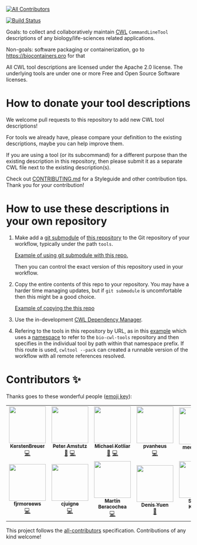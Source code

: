 <!-- ALL-CONTRIBUTORS-BADGE:START - Do not remove or modify this section -->
[![All Contributors](https://img.shields.io/badge/all_contributors-12-orange.svg?style=flat-square)](#contributors-)
<!-- ALL-CONTRIBUTORS-BADGE:END --> 
[![Build Status](https://travis-ci.com/common-workflow-library/bio-cwl-tools.svg?branch=release)](https://travis-ci.com/common-workflow-library/bio-cwl-tools)

Goals: to collect and collaboratively maintain [CWL](https://www.commonwl.org) `CommandLineTool` descriptions of any biology/life-sciences related applications.

Non-goals: software packaging or containerization, go to https://biocontainers.pro for that

All CWL tool descriptions are licensed under the Apache 2.0 license.
The underlying tools are under one or more Free and Open Source Software licenses.

# How to donate your tool descriptions

We welcome pull requests to this repository to add new CWL tool descriptions!

For tools we already have, please compare your definition to the existing
descriptions, maybe you can help improve them.

If you are using a tool (or its subcommand) for a different purpose than the
existing description in this repository, then please submit it as a separate
CWL file next to the existing description(s).

Check out [CONTRIBUTING.md](CONTRIBUTING.md) for a Styleguide and other
contribution tips. Thank you for your contribution!

# How to use these descriptions in your own repository

1. Make add a [git submodule](https://github.blog/2016-02-01-working-with-submodules/)
   of [this repository](https://github.com/common-workflow-library/bio-cwl-tools) to
   the Git repository of your workflow, typically under the path `tools`.

   [Example of using git submodule with this repo.](https://github.com/arvados/bh20-seq-resource/tree/80cfaba31a99d0c34722312c1b1a69a139477510/workflows)

   Then you can control the exact version of this repository used in your workflow.

2. Copy the entire contents of this repo to your repository. You may have a
   harder time managing updates, but if `git submodule` is uncomfortable
   then this might be a good choice.

   [Example of copying the this repo](https://github.com/mdibl/biocore_analysis/tree/531ae1848cae08c3355175ef3abb048774df866a/biocore_pipelines/cwl_source)

3. Use the in-development [CWL Dependency Manager](https://github.com/common-workflow-language/cwldep).

4. Refering to the tools in this repository by URL, as in this [example](https://github.com/pvanheus/lukasa/blob/main/protein_evidence_mapping.cwl#L29) which uses a [namespace](https://github.com/pvanheus/lukasa/blob/main/protein_evidence_mapping.cwl#L89) to refer to the `bio-cwl-tools` repository and then specifies in the individual tool by path within that namespace prefix. If this route is used, `cwltool --pack` can created a runnable version of the workflow with all remote references resolved.


# Contributors ✨

Thanks goes to these wonderful people ([emoji key](https://allcontributors.org/docs/en/emoji-key)):

<!-- ALL-CONTRIBUTORS-LIST:START - Do not remove or modify this section -->
<!-- prettier-ignore-start -->
<!-- markdownlint-disable -->
<table>
  <tr>
    <td align="center"><a href="https://github.com/KerstenBreuer"><img src="https://avatars3.githubusercontent.com/u/28008309?v=4" width="100px;" alt=""/><br /><sub><b>KerstenBreuer</b></sub></a><br /><a href="https://github.com/common-workflow-library/bio-cwl-tools/commits?author=KerstenBreuer" title="Code">💻</a></td>
    <td align="center"><a href="https://github.com/tetron"><img src="https://avatars3.githubusercontent.com/u/1316612?v=4" width="100px;" alt=""/><br /><sub><b>Peter Amstutz</b></sub></a><br /><a href="#ideas-tetron" title="Ideas, Planning, & Feedback">🤔</a> <a href="https://github.com/common-workflow-library/bio-cwl-tools/commits?author=tetron" title="Code">💻</a></td>
    <td align="center"><a href="https://github.com/michael-kotliar"><img src="https://avatars1.githubusercontent.com/u/19493721?v=4" width="100px;" alt=""/><br /><sub><b>Michael Kotliar</b></sub></a><br /><a href="#ideas-michael-kotliar" title="Ideas, Planning, & Feedback">🤔</a> <a href="https://github.com/common-workflow-library/bio-cwl-tools/commits?author=michael-kotliar" title="Code">💻</a></td>
    <td align="center"><a href="https://github.com/pvanheus"><img src="https://avatars0.githubusercontent.com/u/4154788?v=4" width="100px;" alt=""/><br /><sub><b>pvanheus</b></sub></a><br /><a href="https://github.com/common-workflow-library/bio-cwl-tools/commits?author=pvanheus" title="Code">💻</a></td>
    <td align="center"><a href="https://github.com/medcelerate"><img src="https://avatars3.githubusercontent.com/u/32549017?v=4" width="100px;" alt=""/><br /><sub><b>medcelerate</b></sub></a><br /><a href="#ideas-medcelerate" title="Ideas, Planning, & Feedback">🤔</a></td>
    <td align="center"><a href="https://github.com/stain"><img src="ihttps://avatars3.githubusercontent.com/u/253413?v=4" width="100px;" alt=""/><br /><sub><b>stain</b></sub></a><br /><a href="https://github.com/common-workflow-library/bio-cwl-tools/commits?author=stain" title="Code">💻</a></td>
    <td align="center"><a href="https://github.com/mb1069"><img src="https://avatars1.githubusercontent.com/u/9156542?v=4" width="100px;" alt=""/><br /><sub><b>Miguel Boland</b></sub></a><br /><a href="https://github.com/common-workflow-library/bio-cwl-tools/commits?author=mb1069" title="Code">💻</a></td>
  </tr>
  <tr>
    <td align="center"><a href="https://github.com/fjrmoreews"><img src="https://avatars0.githubusercontent.com/u/15047744?v=4" width="100px;" alt=""/><br /><sub><b>fjrmoreews</b></sub></a><br /><a href="https://github.com/common-workflow-library/bio-cwl-tools/commits?author=fjrmoreews" title="Code">💻</a></td>
    <td align="center"><a href="https://github.com/hellymac"><img src="https://avatars3.githubusercontent.com/u/25847234?v=4" width="100px;" alt=""/><br /><sub><b>cjuigne</b></sub></a><br /><a href="https://github.com/common-workflow-library/bio-cwl-tools/commits?author=hellymac" title="Code">💻</a></td>
    <td align="center"><a href="https://github.com/mberacochea"><img src="https://avatars3.githubusercontent.com/u/1123897?v=4" width="100px;" alt=""/><br /><sub><b>Martín Beracochea</b></sub></a><br /><a href="https://github.com/common-workflow-library/bio-cwl-tools/commits?author=mberacochea" title="Code">💻</a></td>
    <td align="center"><a href="https://orcid.org/0000-0002-6130-1021"><img src="https://avatars0.githubusercontent.com/u/1730679?v=4" width="100px;" alt=""/><br /><sub><b>Denis Yuen</b></sub></a><br /><a href="https://github.com/common-workflow-library/bio-cwl-tools/commits?author=denis-yuen" title="Documentation">📖</a></td>
    <td align="center"><a href="https://www.linkedin.com/in/sehrish-kanwal-1b80bb42/"><img src="https://avatars3.githubusercontent.com/u/9857259?v=4" width="100px;" alt=""/><br /><sub><b>Sehrish Kanwal</b></sub></a><br /><a href="https://github.com/common-workflow-library/bio-cwl-tools/commits?author=skanwal" title="Code">💻</a></td>
  </tr>
</table>

<!-- markdownlint-enable -->
<!-- prettier-ignore-end -->
<!-- ALL-CONTRIBUTORS-LIST:END -->

This project follows the [all-contributors](https://github.com/all-contributors/all-contributors) specification. Contributions of any kind welcome!
